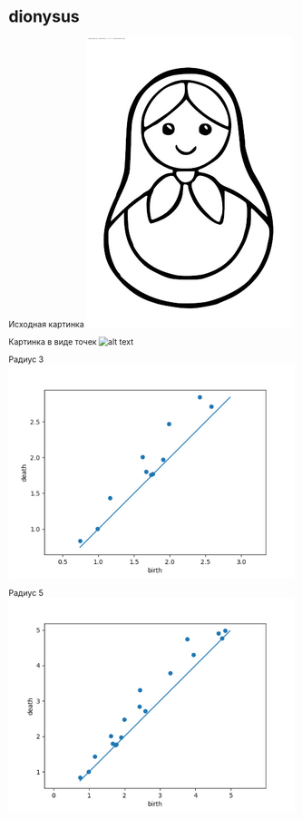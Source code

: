 # dionysus
Исходная картинка
![alt text](Pic1.jpg)

Картинка в виде точек
![alt text](Figure_1.jpg)

Радиус 3
![alt text](radius(3).png)

Радиус 5
![alt text](radius(5).png)
